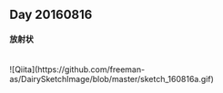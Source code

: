 ## Day 20160816

#### __放射状__
<br>
![Qiita](https://github.com/freeman-as/DairySketchImage/blob/master/sketch_160816a.gif)

